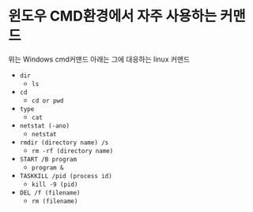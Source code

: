# 윈도우 CMD환경에서 자주 사용하는 커맨드

위는 Windows cmd커맨드 아래는 그에 대응하는 linux 커맨드

- `dir`
  - `ls`
- `cd`
  - `cd or pwd`
- `type`
  - `cat`
- `netstat (-ano)`
  - `netstat`
- `rmdir (directory name) /s`
  - `rm -rf (directory name)`
- `START /B program`
  - `program &`
- `TASKKILL /pid (process id)`
  - `kill -9 (pid)`
- `DEL /f (filename)`
  - `rm (filename)`
